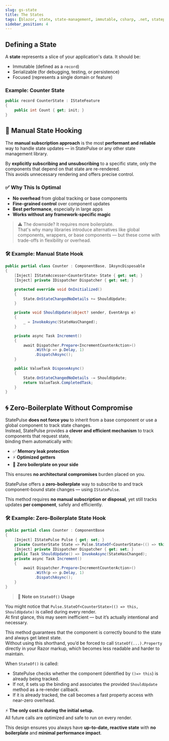 ```yaml
---
slug: gs-state
title: The States
tags: [blazor, state, state-management, immutable, csharp, .net, statepulse]
sidebar_position: 4
---
```


## Defining a State

A **state** represents a slice of your application's data. It should be:

- Immutable (defined as a `record`)
- Serializable (for debugging, testing, or persistence)
- Focused (represents a single domain or feature)

### Example: Counter State
```csharp title="CounterState.cs"
public record CounterState : IStateFeature
{
    public int Count { get; init; }
}
```


## 🎯 Manual State Hooking

The **manual subscription approach** is the most **performant and reliable** way to handle state updates — in StatePulse or any other state management library.

By **explicitly subscribing and unsubscribing** to a specific state, only the components that depend on that state are re-rendered.  
This avoids unnecessary rendering and offers precise control.

### ✅ Why This Is Optimal

- **No overhead** from global tracking or base components
- **Fine-grained control** over component updates
- **Best performance**, especially in large apps
- **Works without any framework-specific magic**

> ⚠️ The downside? It requires more boilerplate.  
> That's why many libraries introduce alternatives like global components, wrappers, or base components — but these come with trade-offs in flexibility or overhead.

### 🛠️ Example: Manual State Hook

```csharp title="Counter.razor.cs"
public partial class Counter : ComponentBase, IAsyncDisposable
{
    [Inject] IStateAccessor<CounterState> State { get; set; }
    [Inject] private IDispatcher Dispatcher { get; set; }

    protected override void OnInitialized()
    {
        State.OnStateChangedNoDetails += ShouldUpdate;
    }

    private void ShouldUpdate(object? sender, EventArgs e)
    {
        _ = InvokeAsync(StateHasChanged);
    }

    private async Task Increment()
    {
        await Dispatcher.Prepare<IncrementCounterAction>()
             .With(p => p.Delay, 1)
             .DispatchAsync();
    }

    public ValueTask DisposeAsync()
    {
        State.OnStateChangedNoDetails -= ShouldUpdate;
        return ValueTask.CompletedTask;
    }
}
```

## 🌀 Zero-Boilerplate Without Compromise

StatePulse **does not force you** to inherit from a base component or use a global component to track state changes.  
Instead, StatePulse provides a **clever and efficient mechanism** to track components that request state,  
binding them automatically with:

- ✅ **Memory leak protection**
- ⚡ **Optimized getters**
- 🧼 **Zero boilerplate on your side**

This ensures **no architectural compromises** burden placed on you.


StatePulse offers a **zero-boilerplate** way to subscribe to and track component-bound state changes — using ```IStatePulse```.

This method requires **no manual subscription or disposal**, yet still tracks updates **per component**, safely and efficiently.


### 🛠️ Example: Zero-Boilerplate State Hook

```csharp title="Counter.razor.cs"
public partial class Counter : ComponentBase
{
    [Inject] IStatePulse Pulse { get; set; }
    private CounterState State => Pulse.StateOf<CounterState>(() => this, ShouldUpdate);
    [Inject] private IDispatcher Dispatcher { get; set; }
    public Task ShouldUpdate() => InvokeAsync(StateHasChanged);
    private async Task Increment()
    {
        await Dispatcher.Prepare<IncrementCounterAction>()
             .With(p => p.Delay, 1)
             .DispatchAsync();
    }
}
```
> 📝 **Note on `StateOf()` Usage**

You might notice that `Pulse.StateOf<CounterState>(() => this, ShouldUpdate)` is called during every render.  
At first glance, this may seem inefficient — but it’s actually intentional and necessary.

This method guarantees that the component is correctly bound to the state and always get latest state.  
Without using this shorthand, you’d be forced to call `StateOf(...).Property` directly in your Razor markup, which becomes less readable and harder to maintain.

When `StateOf()` is called:
- StatePulse checks whether the component (identified by `()=> this`) is already being tracked.
- If not, it sets up the binding and associates the provided `ShouldUpdate` method as a re-render callback.
- If it is already tracked, the call becomes a fast property access with near-zero overhead.

⚡ **The only cost is during the initial setup.**  
All future calls are optimized and safe to run on every render.

This design ensures you always have **up-to-date, reactive state** with **no boilerplate** and **minimal performance impact**.